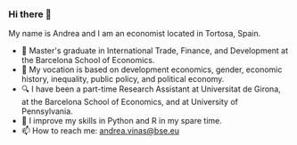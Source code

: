 ### Hi there 👋

My name is Andrea and I am an economist located in Tortosa, Spain.

- 🏫 Master's graduate in International Trade, Finance, and Development at the Barcelona School of Economics.
- 🔭 My vocation is based on development economics, gender, economic history, inequality, public policy, and political economy.
- 🔍 I have been a part-time Research Assistant at Universitat de Girona, at the Barcelona School of Economics, and at University of Pennsylvania. 
- 🌱 I improve my skills in Python and R in my spare time.
- 📫 How to reach me: andrea.vinas@bse.eu
